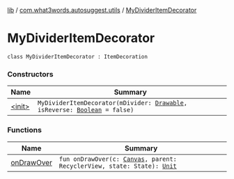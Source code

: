 [lib](../../index.md) / [com.what3words.autosuggest.utils](../index.md) / [MyDividerItemDecorator](./index.md)

# MyDividerItemDecorator

`class MyDividerItemDecorator : ItemDecoration`

### Constructors

| Name | Summary |
|---|---|
| [&lt;init&gt;](-init-.md) | `MyDividerItemDecorator(mDivider: `[`Drawable`](https://developer.android.com/reference/android/graphics/drawable/Drawable.html)`, isReverse: `[`Boolean`](https://kotlinlang.org/api/latest/jvm/stdlib/kotlin/-boolean/index.html)` = false)` |

### Functions

| Name | Summary |
|---|---|
| [onDrawOver](on-draw-over.md) | `fun onDrawOver(c: `[`Canvas`](https://developer.android.com/reference/android/graphics/Canvas.html)`, parent: RecyclerView, state: State): `[`Unit`](https://kotlinlang.org/api/latest/jvm/stdlib/kotlin/-unit/index.html) |
